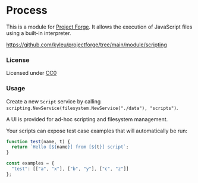 # Process

This is a module for [Project Forge](https://projectforge.dev). It allows the execution of JavaScript files using a built-in interpreter.

https://github.com/kyleu/projectforge/tree/main/module/scripting

### License

Licensed under [CC0](https://creativecommons.org/publicdomain/zero/1.0)

### Usage

Create a new `Script` service by calling `scripting.NewService(filesystem.NewService("./data"), "scripts")`.

A UI is provided for ad-hoc scripting and filesystem management.

Your scripts can expose test case examples that will automatically be run:

```javascript
function test(name, t) {
  return `Hello [${name}] from [${t}] script`;
}

const examples = {
  "test": [["a", "x"], ["b", "y"], ["c", "z"]]
};
```
